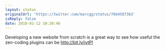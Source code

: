```yaml
---
layout: status
originalUrl: 'https://twitter.com/marcgg/status/7664587363'
isReply: false
date: 2010-01-12 10:20:46
---
```


Developing a new website from scratch is a great way to see how useful the zen-coding plugins can be http://bit.ly/jytPl
